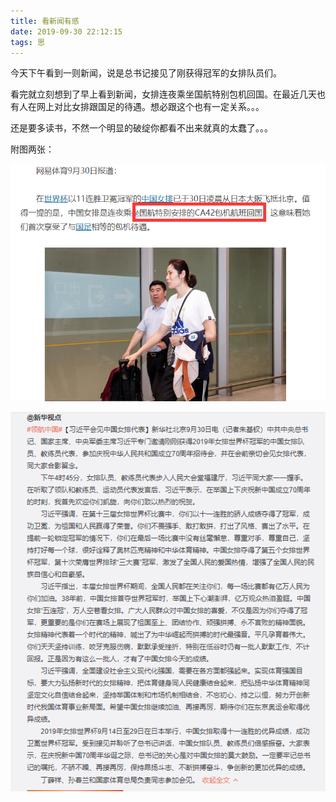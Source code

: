 ```yaml
---
title: 看新闻有感
date: 2019-09-30 22:12:15
tags: 思
---
```


今天下午看到一则新闻，说是总书记接见了刚获得冠军的女排队员们。

看完就立刻想到了早上看到新闻，女排连夜乘坐国航特别包机回国。在最近几天也有人在网上对比女排跟国足的待遇。想必跟这个也有一定关系。。。



<!--more-->



还是要多读书，不然一个明显的破绽你都看不出来就真的太蠢了。。。

附图两张：

![包机篇](/images/特别.png)



![接见篇](/images/接见.png)

